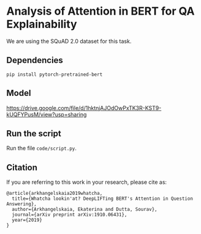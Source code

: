 # Analysis of Attention in BERT for QA Explainability
We are using the SQuAD 2.0 dataset for this task.

## Dependencies

`pip install pytorch-pretrained-bert`

## Model

https://drive.google.com/file/d/1hktnjAJOdOwPxTK3R-KST9-kUQFYPusM/view?usp=sharing

## Run the script

Run the file `code/script.py`.

## Citation

If you are referring to this work in your research, please cite as:

```
@article{arkhangelskaia2019whatcha,
  title={Whatcha lookin'at? DeepLIFTing BERT's Attention in Question Answering},
  author={Arkhangelskaia, Ekaterina and Dutta, Sourav},
  journal={arXiv preprint arXiv:1910.06431},
  year={2019}
}
```
